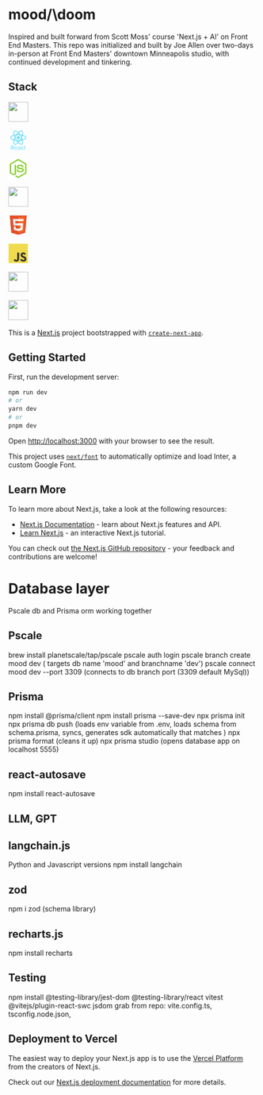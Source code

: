# mood/\doom

Inspired and built forward from Scott Moss' course 'Next.js + AI' on Front End Masters. This repo was initialized and built by Joe Allen over two-days in-person at Front End Masters' downtown Minneapolis studio, with continued development and tinkering.

## Stack

<a href="https://nextjs.org/docs"><img src="https://static-00.iconduck.com/assets.00/next-js-icon-512x512-zuauazrk.png" height="40px" width="40px" /></a>

<a href="https://reactjs.org/"><img src="https://raw.githubusercontent.com/devicons/devicon/master/icons/react/react-original-wordmark.svg" height="40px" width="40px" /></a>

<a href="https://nodejs.org/en/"><img src="https://raw.githubusercontent.com/devicons/devicon/master/icons/nodejs/nodejs-original.svg" height="40px" width="40px" /></a>

<a href="https://tailwindcss.com/"><img src="https://icons.iconarchive.com/icons/pictogrammers/material/256/tailwind-icon.png" height="40px" width="40px" /></a>

<a href="https://developer.mozilla.org/en-US/docs/Web/HTML"><img src="https://raw.githubusercontent.com/devicons/devicon/master/icons/html5/html5-original.svg" height="40px" width="40px" /></a>

<a href="https://developer.mozilla.org/en-US/docs/Web/JavaScript"><img src="https://raw.githubusercontent.com/devicons/devicon/master/icons/javascript/javascript-original.svg" height="40px" width="40px" /></a>

<a href="https://planetscale.com/docs"><img src="https://seeklogo.com/images/P/planetscale-logo-0EEA8CAEB4-seeklogo.com.png" height="40px" width="40px" /></a>

<a href="https://www.prisma.io/docs"><img src="https://cdn.icon-icons.com/icons2/2148/PNG/512/prisma_icon_132076.png" height="40px" width="40px" /></a>

This is a [Next.js](https://nextjs.org/) project bootstrapped with [`create-next-app`](https://github.com/vercel/next.js/tree/canary/packages/create-next-app).

## Getting Started

First, run the development server:

```bash
npm run dev
# or
yarn dev
# or
pnpm dev
```

Open [http://localhost:3000](http://localhost:3000) with your browser to see the result.

This project uses [`next/font`](https://nextjs.org/docs/basic-features/font-optimization) to automatically optimize and load Inter, a custom Google Font.

## Learn More

To learn more about Next.js, take a look at the following resources:

- [Next.js Documentation](https://nextjs.org/docs) - learn about Next.js features and API.
- [Learn Next.js](https://nextjs.org/learn) - an interactive Next.js tutorial.

You can check out [the Next.js GitHub repository](https://github.com/vercel/next.js/) - your feedback and contributions are welcome!

# Database layer

Pscale db and Prisma orm working together

## Pscale

brew install planetscale/tap/pscale
pscale auth login
pscale branch create mood dev
( targets db name 'mood' and branchname 'dev')
pscale connect mood dev --port 3309
(connects to db branch port (3309 default MySql))

## Prisma

npm install @prisma/client
npm install prisma --save-dev
npx prisma init
npx prisma db push
(loads env variable from .env, loads schema from schema.prisma, syncs, generates sdk automatically that matches )
npx prisma format
(cleans it up)
npx prisma studio
(opens database app on localhost 5555)

## react-autosave

npm install react-autosave

## LLM, GPT

## langchain.js

Python and Javascript versions
npm install langchain

## zod

npm i zod
(schema library)

## recharts.js

npm install recharts

## Testing

npm install @testing-library/jest-dom @testing-library/react vitest @vitejs/plugin-react-swc jsdom
grab from repo: vite.config.ts, tsconfig.node.json,

## Deployment to Vercel

The easiest way to deploy your Next.js app is to use the [Vercel Platform](https://vercel.com/new?utm_medium=default-template&filter=next.js&utm_source=create-next-app&utm_campaign=create-next-app-readme) from the creators of Next.js.

Check out our [Next.js deployment documentation](https://nextjs.org/docs/deployment) for more details.
